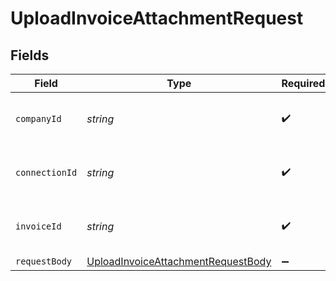 # UploadInvoiceAttachmentRequest


## Fields

| Field                                                                                               | Type                                                                                                | Required                                                                                            | Description                                                                                         | Example                                                                                             |
| --------------------------------------------------------------------------------------------------- | --------------------------------------------------------------------------------------------------- | --------------------------------------------------------------------------------------------------- | --------------------------------------------------------------------------------------------------- | --------------------------------------------------------------------------------------------------- |
| `companyId`                                                                                         | *string*                                                                                            | :heavy_check_mark:                                                                                  | Unique identifier for a company.                                                                    | 8a210b68-6988-11ed-a1eb-0242ac120002                                                                |
| `connectionId`                                                                                      | *string*                                                                                            | :heavy_check_mark:                                                                                  | Unique identifier for a connection.                                                                 | 2e9d2c44-f675-40ba-8049-353bfcb5e171                                                                |
| `invoiceId`                                                                                         | *string*                                                                                            | :heavy_check_mark:                                                                                  | Unique identifier for an invoice.                                                                   |                                                                                                     |
| `requestBody`                                                                                       | [UploadInvoiceAttachmentRequestBody](../../models/operations/uploadinvoiceattachmentrequestbody.md) | :heavy_minus_sign:                                                                                  | N/A                                                                                                 |                                                                                                     |